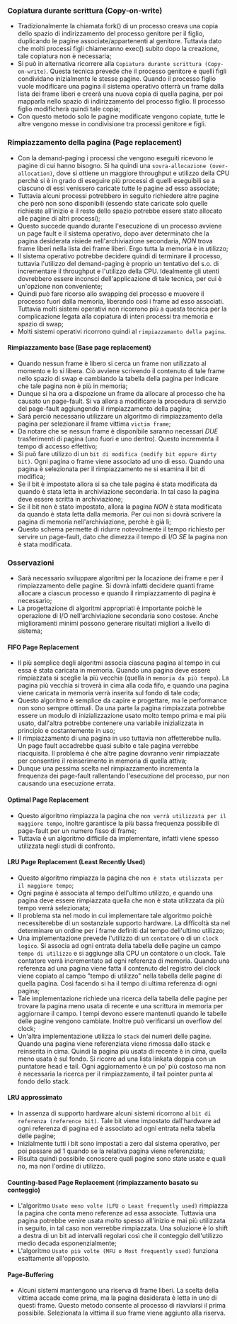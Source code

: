 ### Copiatura durante scrittura (Copy-on-write)
- Tradizionalmente la chiamata fork() di un processo creava una copia dello spazio di indirizzamento del processo genitore per il figlio, duplicando le pagine associate/appartenenti al genitore. Tuttavia dato che molti processi figli chiameranno exec() subito dopo la creazione, tale copiatura non è necessaria;
- Si può in alternativa ricorrere alla `Copiatura durante scrittura (Copy-on-write)`. Questa tecnica prevede che il processo genitore e quelli figli condividano inizialmente le stesse pagine. Quando il processo figlio vuole modificare una pagina il sistema operativo otterrà un frame dalla lista dei frame liberi e creerà una nuova copia di quella pagina, per poi mapparla nello spazio di indirizzamento del processo figlio. Il processo figlio modificherà quindi tale copia;
- Con questo metodo solo le pagine modificate vengono copiate, tutte le altre vengono messe in condivisione tra processi genitore e figli.

### Rimpiazzamento della pagina (Page replacement)
- Con la demand-paging i processi che vengono eseguiti ricevono le pagine di cui hanno bisogno. Si ha quindi una `sovra-allocazione (over-allocation)`, dove si ottiene un maggiore throughput e utilizzo della CPU perchè si è in grado di eseguire più processi di quelli eseguibili se a ciascuno di essi venissero caricate tutte le pagine ad esso associate;
- Tuttavia alcuni processi potrebbero in seguito richiedere altre pagine che però non sono disponibili (essendo state caricate solo quelle richieste all'inizio e il resto dello spazio potrebbe essere stato allocato alle pagine di altri processi);
- Questo succede quando durante l'esecuzione di un processo avviene un page fault e il sistema operativo, dopo aver determinato che la pagina desiderata risiede nell'archiviazione secondaria, *NON* trova frame liberi nella lista dei frame liberi. Ergo tutta la memoria è in utilizzo;
- Il sistema operativo potrebbe decidere quindi di terminare il processo, tuttavia l'utilizzo del demand-paging è proprio un tentativo del s.o. di incrementare il throughput e l'utilizzo della CPU. Idealmente gli utenti dovrebbero essere inconsci dell'applicazione di tale tecnica, per cui è un'opzione non conveniente;
- Quindi può fare ricorso allo swapping del processo e muovere il processo fuori dalla memoria, liberando così i frame ad esso associati. Tuttavia molti sistemi operativi non ricorrono più a questa tecnica per la complicazione legata alla copiatura di interi processi tra memoria e spazio di swap;
- Molti sistemi operativi ricorrono quindi al `rimpiazzamanto della pagina`.

#### Rimpiazzamento base (Base page replacement)
- Quando nessun frame è libero si cerca un frame non utilizzato al momento e lo si libera. Ciò avviene scrivendo il contenuto di tale frame nello spazio di swap e cambiando la tabella della pagina per indicare che tale pagina non è più in memoria;
- Dunque si ha ora a dispozione un frame da allocare al processo che ha causato un page-fault. Si va allora a modificare la procedura di servizio del page-fault aggiungendo il rimpiazzamento della pagina;
- Sarà perciò necessario utilizzare un algoritmo di rimpiazzamento della pagina per selezionare il frame vittima `victim frame`;
- Da notare che se nessun frame è disponibile saranno necessari *DUE* trasferimenti di pagina (uno fuori e uno dentro). Questo incrementa il tempo di accesso effettivo;
- Si può fare utilizzo di un `bit di modifica (modify bit oppure dirty bit)`. Ogni pagina o frame viene associato ad uno di esso. Quando una pagina è selezionata per il rimpiazzamento ne si esamina il bit di modifica;
- Se il bit è impostato allora si sa che tale pagina è stata modificata da quando è stata letta in archiviazione secondaria. In tal caso la pagina deve essere scritta in archiviazione;
- Se il bit non è stato impostato, allora la pagina *NON* è stata modificata da quando è stata letta dalla memoria. Per cui non si dovrà scrivere la pagina di memoria nell'archiviazione, perchè è già lì;
- Questo schema permette di ridurre notevolmente il tempo richiesto per servire un page-fault, dato che dimezza il tempo di I/O *SE* la pagina non è stata modificata.

### Osservazioni
- Sarà necessario sviluppare algoritmi per la locazione dei frame e per il rimpiazzamento delle pagine. Si dovrà infatti decidere quanti frame allocare a ciascun processo e quando il rimpiazzamento di pagina è necessario;
- La progettazione di algoritmi appropriati è importante poichè le operazione di I/O nell'archiviazione secondaria sono costose. Anche miglioramenti minimi possono generare risultati migliori a livello di sistema;

#### FIFO Page Replacement
- Il più semplice degli algoritmi associa ciascuna pagina al tempo in cui essa è stata caricata in memoria. Quando una pagina deve essere rimpiazzata si sceglie la più vecchia (quella in `memoria da più tempo`). La pagina più vecchia si troverà in cima alla coda fifo, e quando una pagina viene caricata in memoria verrà inserita sul fondo di tale coda;
- Questo algoritmo è semplice da capire e progettare, ma le performance non sono sempre ottimali. Da una parte la pagina rimpiazzata potrebbe essere un modulo di inizializzazione usato molto tempo prima e mai più usato, dall'altra potrebbe contenere una variabile inizializzata in principio e costantemente in uso;
- Il rimpiazzamento di una pagina in uso tuttavia non affetterebbe nulla. Un page fault accadrebbe quasi subito e tale pagina verrebbe riacquisita. Il problema è che altre pagine dovranno venir rimpiazzate per consentire il reinserimento in memoria di quella attiva;
- Dunque una pessima scelta nel rimpiazzamento incrementa la frequenza dei page-fault rallentando l'esecuzione del processo, pur non causando una esecuzione errata.

#### Optimal Page Replacement
- Questo algoritmo rimpiazza la pagina che `non verrà utilizzata per il maggiore tempo`, inoltre garantisce la più bassa frequenza possibile di page-fault per un numero fisso di frame;
- Tuttavia è un algoritmo difficile da implementare, infatti viene spesso utilizzata negli studi di confronto.

#### LRU Page Replacement (Least Recently Used)
- Questo algoritmo rimpiazza la pagina che `non è stata utilizzata per il maggiore tempo`;
- Ogni pagina è associata al tempo dell'ultimo utilizzo, e quando una pagina deve essere rimpiazzata quella che non è stata utilizzata da più tempo verrà selezionata;
- Il problema sta nel modo in cui implementare tale algoritmo poichè necessiterebbe di un sostanziale supporto hardware. La difficoltà sta nel determinare un ordine per i frame definiti dal tempo dell'ultimo utilizzo;
- Una implementazione prevede l'utilizzo di un `contatore` o di un `clock logico`. Si associa ad ogni entrata della tabella delle pagine un campo `tempo di utilizzo` e si aggiunge alla CPU un contatore o un clock. Tale contatore verrà incrementato ad ogni referenza di memoria. Quando una referenza ad una pagina viene fatta il contenuto del registro del clock viene copiato al campo "tempo di utilizzo" nella tabella delle pagine di quella pagina. Così facendo si ha il tempo di ultima referenza di ogni pagina;
- Tale implementazione richiede una ricerca della tabella delle pagine per trovare la pagina meno usata di recente e una scrittura in memoria per aggiornare il campo. I tempi devono essere mantenuti quando le tabelle delle pagine vengono cambiate. Inoltre può verificarsi un overflow del clock;
- Un'altra implementazione utilizza lo `stack` dei numeri delle pagine. Quando una pagina viene referenziata viene rimossa dallo stack e reinserita in cima. Quindi la pagina più usata di recente è in cima, quella meno usata è sul fondo. Si ricorre ad una lista linkata doppia con un puntatore head e tail. Ogni aggiornamento è un po' più costoso ma non è necessaria la ricerca per il rimpiazzamento, il tail pointer punta al fondo dello stack.

#### LRU approssimato 
- In assenza di supporto hardware alcuni sistemi ricorrono al `bit di referenza (reference bit)`. Tale bit viene impostato dall'hardware ad ogni referenza di pagina ed è associato ad ogni entrata nella tabella delle pagine;
- Inizialmente tutti i bit sono impostati a zero dal sistema operativo, per poi passare ad 1 quando se la relativa pagina viene referenziata;
- Risulta quindi possibile conoscere quali pagine sono state usate e quali no, ma non l'ordine di utilizzo.

#### Counting-based Page Replacement (rimpiazzamento basato su conteggio)
- L'algoritmo `Usato meno volte (LFU o Least frequently used)` rimpiazza la pagina che conta meno referenze ad essa associate. Tuttavia una pagina potrebbe venire usata molto spesso all'inizio e mai più utilizzata in seguito, in tal caso non verrebbe rimpiazzata. Una soluzione è lo shift a destra di un bit ad intervalli regolari così che il conteggio dell'utilizzo medio decada esponenzialmente;
- L'algoritmo `Usato più volte (MFU o Most frequently used)` funziona esattamente all'opposto.

#### Page-Buffering 
- Alcuni sistemi mantengono una riserva di frame liberi. La scelta della vittima accade come prima, ma la pagina desiderata è letta in uno di questi frame. Questo metodo consente al processo di riavviarsi il prima possibile. Selezionata la vittima il suo frame viene aggiunto alla riserva.
